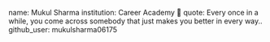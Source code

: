 name: Mukul Sharma
institution: Career Academy 🚩 
quote: Every once in a while, you come across somebody that just makes you better in every way..
github_user: mukulsharma06175
